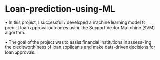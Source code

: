 # Loan-prediction-using-ML

• In this project, I successfully developed a machine learning model
to predict loan approval outcomes using the Support Vector Ma-
chine (SVM) algorithm.


• The goal of the project was to assist financial institutions in assess-
ing the creditworthiness of loan applicants and make data-driven
decisions for loan approvals.
